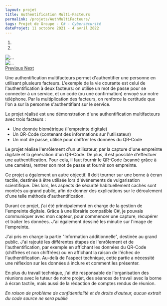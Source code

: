 ```yaml
---
layout: projet
title: Authentification Multi-Facteurs
permalink: /projets/AuthMultiFacteurs/
tags: Projet de Groupe - C# - Cybersécurité
dateProjet: 11 octobre 2021 - 4 avril 2022
---
```


<div id="carouselExampleControls" class="carousel slide mb-3" data-ride="carousel">
<ol class="carousel-indicators">
    <li data-target="#carouselExampleControls" data-slide-to="0" class="active"></li>
    <li data-target="#carouselExampleControls" data-slide-to="1"></li>
  </ol>
  <div class="carousel-inner">
    <div class="carousel-item active">
        <img src="{{ site.baseurl}}/assets/images/projets/MultiFactorsAuthentication/multiFactorsAuth2.png" class="d-block w-100 img-thumbnail" alt="...">
    </div>
    <div class="carousel-item" data-interval ="27000">
      <img src="{{ site.baseurl}}/assets/images/projets/MultiFactorsAuthentication/multiFactorsAuth1.png" class="d-block w-100 img-thumbnail" alt="...">
    </div>
  </div>
  <a class="carousel-control-prev" href="#carouselExampleControls" role="button" data-slide="prev">
    <span class="carousel-control-prev-icon" aria-hidden="true"></span>
    <span class="sr-only">Previous</span>
  </a>
  <a class="carousel-control-next" href="#carouselExampleControls" role="button" data-slide="next">
    <span class="carousel-control-next-icon" aria-hidden="true"></span>
    <span class="sr-only">Next</span>
  </a>
</div>

Une authentification multifacteurs permet d'authentifier une personne en utilisant plusieurs facteurs. L'exemple de la vie courante est celui de l'authentification à deux facteurs: on utilise un mot de passe pour se connecter à un service, et un code (ou une confirmation) envoyé sur notre téléphone. Par la multiplication des facteurs, on renforce la certitude que l'on a sur la personne s'authentifiant sur le service.

Le projet réalisé est une démonstration d'une authentification multifacteurs avec trois facteurs :

- Une donnée biométrique (l'empreinte digitale)
- Un QR-Code (contenant des informations sur l'utilisateur)
- Un mot de passe, utilisé pour chiffrer les données du QR-Code

Le projet réalise l'enrôlement d'un utilisateur, par la capture d'une empreinte digitale et la génération d'un QR-Code. De plus, il est possible d'effectuer une authentification. Pour cela, il faut fournir le QR-Code (scanné grâce à une caméra), rentrer son mot de passe et fournir son empreinte.

Ce projet a également un autre objectif. Il doit tourner sur une borne à écran tactile, destinée à être utilisée lors d'événements de vulgarisation scientifique. Dès lors, les aspects de sécurité habituellement cachés sont montrés au grand public, afin de donner des explications sur le déroulement d'une telle méthode d'authentification. 

Durant ce projet, j'ai été principalement en charge de la gestion de l'empreinte digitale. Grâce à une librairie compatible C#, je pouvais communiquer avec mon capteur, pour commencer une capture, récupérer et traiter les données. J'ai également dessiné les minutie sur l'image de l'empreinte. 

J'ai pris en charge la partie "Information additionnelle", destinée au grand public. J'ai rajouté les différentes étapes de l'enrôlement et de l'authentification, par exemple en affichant les données du QR-Code (chiffrées et non chiffrées) ou en affichant la raison de l'échec de l'authentification. Au-delà de l'aspect technique, cette partie a nécessité une réflexion sur les données à inclure et comment les présenter.

En plus du travail technique, j'ai été responsable de l'organisation des réunions avec le tuteur de notre projet, des séances de travail avec la borne à écran tactile, mais aussi de la rédaction de comptes rendus de réunion.

 *En raison de problème de confidentialité et de droits d'auteur, aucun extrait du code source ne sera publié*
